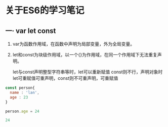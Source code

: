 关于ES6的学习笔记
===
一·  var let const
---
1. var为函数作用域，在函数中声明为局部变量，外为全局变量。
2. let和const为块级作用域，以一个{}为作用域，在同一个作用域下无法重复声明。

      let与const声明整型字符串等时，let可以重新赋值 const则不行，声明对象时let可重赋值可重声明，const则不可重声明，可重赋值
  ```javascript
  const person{
    name : 'lan',
    age : 23
  }
  
  person.age = 24
  
  24
  ```
